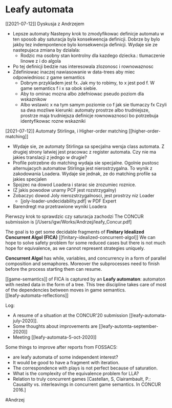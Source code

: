 # Leafy automata


[[2021-07-12]] Dyskusja z Andrzejem
* Lepsze automaty
Nastepny krok to zmodyfikowac definicje automatu w ten sposob aby saturacja byla
konsekwencja definicji. Dobrze by bylo jakby tez indempontence bylo konsekwencja
definicji. Wydaje sie ze nastepujaca zmiana by dzialala:
  * Rodzic ma osobny stan kontrolny dla kazdego dziecka.: tlumaczenie linowe z i do algola
* Po tej definicji bedzie nas interesowala zlozonosc i rownowaznosc
* Zdefiniowac inaczej nawiasowanie w data-trees aby miec odpowiedniosc z game semantics
  * Dobrym przykladem jest fx. Jak my to robimy, to x jest pod f. W game
    semantics f i x sa obok siebie.
  * Aby to ominac mozna albo zdefniowac pseudo poziom dla wskaznikow
  * Albo wstawic x na tym samym poziomie co f jak sie tlumaczy fx
    Czyli sa dwa mozliwe kierunki: automaty prostrze albo trudniejsze, prostrze
    maja trudniejsza definicje rownowaznosci bo potrzebuja identyfikowac rozne wskazniki


[2021-07-12]] Automaty Stirlinga, i Higher-order matching
[[higher-order-matching]]
* Wydaje sie, ze automaty Stirlinga sa specjalna wersja class automata. Z drugiej
strony latwiej jest pracowac z register automata. Czy nie ma jakies translacji z
jedngo w drugie?
* Profile potrzebne do matching wydaja sie specjalne. 
  Ogolnie pustosc alternujacych automatow Stirlinga jest nierostrzygalna. To
  wynik z zakodowania Loadera. Wydaje sie jednak, ze do matching profile sa
  jakies specjalen
* Spojzec na dowod Loadera i starac sie zrozumiec roznice.
* (Z jakis powodow unarny PCF jest rozstrzygalny)
* Zobaczyc dowod Joly nierozstrzygalnosci, jest prostrzy niz Loader
  * [joly-loader-undecidability.pdf] w PDF Expert
* Barendregt ma przetrawione wyniki Loadera


Pierwszy krok to sprawdzic czy saturacja zachodzi
The CONCUR submission is [/Users/igw/Works/Andrzej/leafy_Concur.pdf]

The goal is to get some decidable fragments of 
**Finitary Idealized Concurrent Algol (FICA)**
[[finitary-idealized-concurrent-algol]]
We can hope to solve safety problem for some reduced cases but there is not much
hope for equivalence, as we cannot represent strategies uniquely.


**Concurrent Algol** has while, variables, and concurrency in a form of parallel
composition and semaphores. Moreover the subprocesses need to finish before the
process starting them can resume. 

[[game-semantics]] of FICA is captured by an **Leafy automaton**: automaton with
nested data in the form of a tree. 
This tree discipline takes care of most of
the dependencies between moves in game semantics.  
[[leafy-automata-reflections]]

Log:
* A resume of a situation at the CONCUR'20 submission [[leafy-automata-july-2020]].
* Some thoughts about improvements are [[leafy-automta-september-2020]]
* Meeting [[leafy-automata-5-oct-2020]]

Some things to improve after reports from FOSSACS:
* are leafy automata of some independent interest?
* It would be good to have a fragment with iteration.
* The correspondence with plays is not perfect because of saturation. 
* What is the complexity of the equivalence problem for LLA?
* Relation to truly concurrent games [Castellan, S, Clairambault, P.: Causality
  vs. interleavings in concurrent game semantics. In CONCUR 2016.]

#Andrzej


